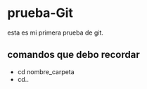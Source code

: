 # prueba-Git
esta es mi primera prueba de git.
## comandos que debo recordar
- cd nombre_carpeta
- cd..
